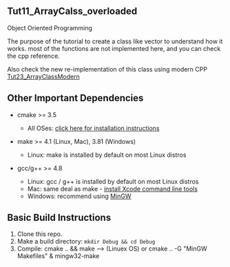 ## Tut11_ArrayCalss_overloaded

 Object Oriented Programming 

The purpose of the tutorial to create a class like vector to understand how it works.
most of the functions are not implemented here, and you can check the cpp reference.

Also check the new re-implementation of this class using modern CPP [Tut23_ArrayClassModern](https://github.com/m-loay/OOP_Concepts/tree/master/Basics/Tut23_ArrayClassModern)

## Other Important Dependencies
* cmake >= 3.5

  * All OSes: [click here for installation instructions](https://cmake.org/install/)
* make >= 4.1 (Linux, Mac), 3.81 (Windows)
  * Linux: make is installed by default on most Linux distros
 
* gcc/g++ >= 4.8
  * Linux: gcc / g++ is installed by default on most Linux distros
  * Mac: same deal as make - [install Xcode command line tools](https://developer.apple.com/xcode/features/)
  * Windows: recommend using [MinGW](http://www.mingw.org/)

## Basic Build Instructions

1. Clone this repo.
2. Make a build directory: `mkdir Debug && cd Debug`
3. Compile: cmake .. && make --> (Linuex OS) or
            cmake .. -G "MinGW Makefiles" & mingw32-make